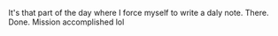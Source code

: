It's that part of the day where I force myself to write a daly note. There. Done. Mission accomplished lol